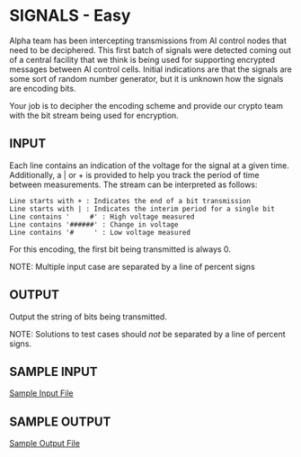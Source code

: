 <!-- RATING: EASY -->
<!-- NAME:  SIGNALS -->
<!-- GENERATOR: generate.pl -->
# SIGNALS - Easy

Alpha team has been intercepting transmissions from AI control nodes that need to be deciphered. This first batch of signals were detected coming out of a central facility that we think is being used for supporting encrypted messages between AI control cells. Initial indications are that the signals are some sort of random number generator, but it is unknown how the signals are encoding bits.

Your job is to decipher the encoding scheme and provide our crypto team with the bit stream being used for encryption.


## INPUT
Each line contains an indication of the voltage for the signal at a given time. Additionally, a | or + is provided to help you track the period of time between measurements. The stream can be interpreted as follows:

	Line starts with + : Indicates the end of a bit transmission
	Line starts with | : Indicates the interim period for a single bit
	Line contains '     #' : High voltage measured
	Line contains '######' : Change in voltage
	Line contains '#     ' : Low voltage measured

For this encoding, the first bit being transmitted is always 0.

NOTE: Multiple input case are separated by a line of percent signs

## OUTPUT
Output the string of bits being transmitted.

NOTE: Solutions to test cases should *not* be separated by a line of percent signs.

## SAMPLE INPUT
<a target=new href='/include/signals-easy-input.txt'>Sample Input File</a>

## SAMPLE OUTPUT
<a target=new href='/include/signals-easy-output.txt'>Sample Output File</a>
